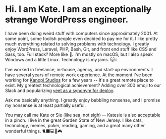 # Hi. I am Kate. I am an exceptional~~ly strange~~ WordPress engineer. 

I have been doing weird stuff with computers since approximately 2001. At some point, some foolish people even decided to pay me for it. I like pretty much everything related to solving problems with technology. I greatly enjoy WordPress, Laravel, PHP, Bash, Git, and front end stuff like CSS and Sass, too. Full stack? More like 🥞. I'm mostly on macOS, but I also speak Windows and a little Linux. Technology is my jams. 🐱🎶

I've worked in freelance, in-house, agency, and start-up environments. I have several years of remote work experience. At the moment I've been working for [Kanopi Studios](https://kanopi.com/) for a few years -- it's a great remote place to exist. My greatest technological achievement? Adding over 300 emoji to our Slack and popularizing [yeet as a synonym for deploy](https://gist.github.com/kmwalsh/863415ac6b9efa8f9e69ff2557c7cbbf).

Ask me basically anything. I greatly enjoy babbling nonsense, and I promise my nonsense is at least partially useful.

You may call me Kate or Sie (like sea, not sigh) -- Katesie is also acceptable in a pinch. I live in the great Garden State of New Jersey. I like cats, technology, memes, poker, reading, gaming, and a great many other wonderful things. 🐈‍⬛💻📕🎮
